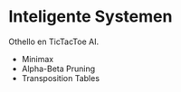 # Inteligente Systemen

Othello en TicTacToe AI.
- Minimax
- Alpha-Beta Pruning
- Transposition Tables
